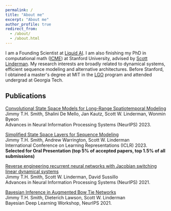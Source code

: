 ```yaml
---
permalink: /
title: "About me"
excerpt: "About me"
author_profile: true
redirect_from: 
  - /about/
  - /about.html
---
```


I am a Founding Scientist at [Liquid AI](https://www.liquid.ai/). I am also finishing my PhD in computational math ([ICME](https://icme.stanford.edu/)) at Stanford University, advised by [Scott Linderman](https://web.stanford.edu/~swl1/). My research interests are broadly related to dynamical systems, efficient sequence modeling and alternative architectures. Before Stanford, I obtained a master's degree at MIT in the [LGO](https://lgo.mit.edu/) program and attended undergrad at Georgia Tech. 


## Publications

[Convolutional State Space Models for Long-Range Spatiotemporal Modeling](https://arxiv.org/abs/2310.19694)\
Jimmy T.H. Smith, Shalini De Mello, Jan Kautz, Scott W. Linderman, Wonmin Byeon\
Advances in Neural Information Processing Systems (NeurIPS) 2023.

[Simplified State Space Layers for Sequence Modeling](https://arxiv.org/abs/2208.04933)\
Jimmy T.H. Smith, Andrew Warrington, Scott W. Linderman\
International Conference on Learning Representations (ICLR) 2023. **Selected for Oral Presentation (top 5% of accepted papers, top 1.5% of all submissions)**

[Reverse engineering recurrent neural networks with Jacobian switching linear dynamical systems](https://arxiv.org/abs/2111.01256)\
Jimmy T.H. Smith, Scott W. Linderman, David Sussillo\
Advances in Neural Information Processing Systems (NeurIPS) 2021.

[Bayesian Inference in Augmented Bow Tie Networks](http://bayesiandeeplearning.org/2021/papers/61.pdf)\
Jimmy T.H. Smith, Dieterich Lawson, Scott W. Linderman\
Bayesian Deep Learning Workshop, NeurIPS 2021.



